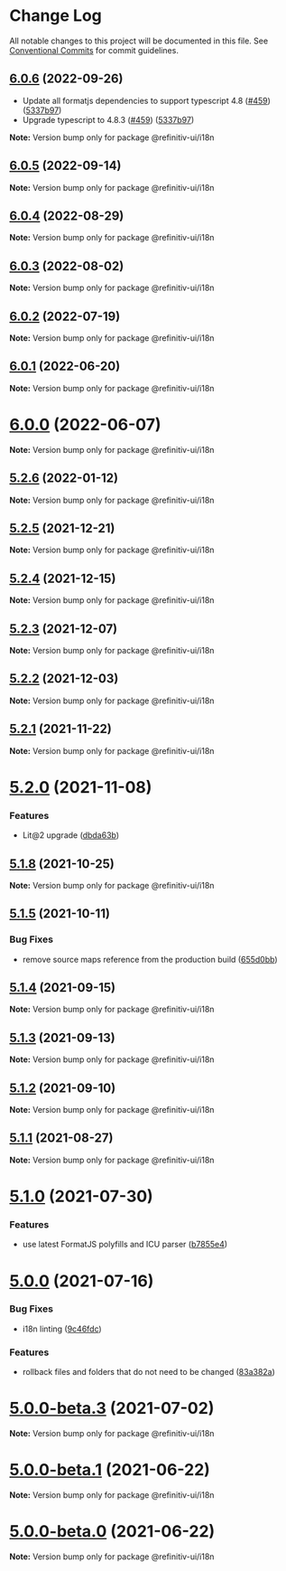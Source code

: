 # Change Log

All notable changes to this project will be documented in this file.
See [Conventional Commits](https://conventionalcommits.org) for commit guidelines.

## [6.0.6](https://github.com/Refinitiv/refinitiv-ui/compare/@refinitiv-ui/i18n@6.0.5...@refinitiv-ui/i18n@6.0.6) (2022-09-26)

* Update all formatjs dependencies to support typescript 4.8 ([#459](https://github.com/Refinitiv/refinitiv-ui/pull/454)) ([5337b97](https://github.com/Refinitiv/refinitiv-ui/commit/5337b97dc6958f84b36bdbffdea6dfbbc5203596))
* Upgrade typescript to 4.8.3 ([#459](https://github.com/Refinitiv/refinitiv-ui/pull/454)) ([5337b97](https://github.com/Refinitiv/refinitiv-ui/commit/5337b97dc6958f84b36bdbffdea6dfbbc5203596))

**Note:** Version bump only for package @refinitiv-ui/i18n





## [6.0.5](https://github.com/Refinitiv/refinitiv-ui/compare/@refinitiv-ui/i18n@6.0.4...@refinitiv-ui/i18n@6.0.5) (2022-09-14)

**Note:** Version bump only for package @refinitiv-ui/i18n





## [6.0.4](https://github.com/Refinitiv/refinitiv-ui/compare/@refinitiv-ui/i18n@6.0.3...@refinitiv-ui/i18n@6.0.4) (2022-08-29)

**Note:** Version bump only for package @refinitiv-ui/i18n





## [6.0.3](https://github.com/Refinitiv/refinitiv-ui/compare/@refinitiv-ui/i18n@6.0.2...@refinitiv-ui/i18n@6.0.3) (2022-08-02)

**Note:** Version bump only for package @refinitiv-ui/i18n





## [6.0.2](https://github.com/Refinitiv/refinitiv-ui/compare/@refinitiv-ui/i18n@6.0.1...@refinitiv-ui/i18n@6.0.2) (2022-07-19)

**Note:** Version bump only for package @refinitiv-ui/i18n





## [6.0.1](https://github.com/Refinitiv/refinitiv-ui/compare/@refinitiv-ui/i18n@6.0.0...@refinitiv-ui/i18n@6.0.1) (2022-06-20)

**Note:** Version bump only for package @refinitiv-ui/i18n





# [6.0.0](https://github.com/Refinitiv/refinitiv-ui/compare/@refinitiv-ui/i18n@6.0.0-next.2...@refinitiv-ui/i18n@6.0.0) (2022-06-07)

**Note:** Version bump only for package @refinitiv-ui/i18n





## [5.2.6](https://github.com/Refinitiv/refinitiv-ui/compare/@refinitiv-ui/i18n@5.2.5...@refinitiv-ui/i18n@5.2.6) (2022-01-12)

**Note:** Version bump only for package @refinitiv-ui/i18n





## [5.2.5](https://github.com/Refinitiv/refinitiv-ui/compare/@refinitiv-ui/i18n@5.2.4...@refinitiv-ui/i18n@5.2.5) (2021-12-21)

**Note:** Version bump only for package @refinitiv-ui/i18n





## [5.2.4](https://github.com/Refinitiv/refinitiv-ui/compare/@refinitiv-ui/i18n@5.2.3...@refinitiv-ui/i18n@5.2.4) (2021-12-15)

**Note:** Version bump only for package @refinitiv-ui/i18n





## [5.2.3](https://github.com/Refinitiv/refinitiv-ui/compare/@refinitiv-ui/i18n@5.2.2...@refinitiv-ui/i18n@5.2.3) (2021-12-07)

**Note:** Version bump only for package @refinitiv-ui/i18n





## [5.2.2](https://github.com/Refinitiv/refinitiv-ui/compare/@refinitiv-ui/i18n@5.2.1...@refinitiv-ui/i18n@5.2.2) (2021-12-03)

**Note:** Version bump only for package @refinitiv-ui/i18n





## [5.2.1](https://github.com/Refinitiv/refinitiv-ui/compare/@refinitiv-ui/i18n@5.2.0...@refinitiv-ui/i18n@5.2.1) (2021-11-22)

**Note:** Version bump only for package @refinitiv-ui/i18n





# [5.2.0](https://github.com/Refinitiv/refinitiv-ui/compare/@refinitiv-ui/i18n@5.1.8...@refinitiv-ui/i18n@5.2.0) (2021-11-08)


### Features

* Lit@2 upgrade ([dbda63b](https://github.com/Refinitiv/refinitiv-ui/commit/dbda63be97257f891cb1f2c5ff46b638c70e0b15))





## [5.1.8](https://github.com/Refinitiv/refinitiv-ui/compare/@refinitiv-ui/i18n@5.1.5...@refinitiv-ui/i18n@5.1.8) (2021-10-25)

**Note:** Version bump only for package @refinitiv-ui/i18n





## [5.1.5](https://github.com/Refinitiv/refinitiv-ui/compare/@refinitiv-ui/i18n@5.1.4...@refinitiv-ui/i18n@5.1.5) (2021-10-11)


### Bug Fixes

* remove source maps reference from the production build ([655d0bb](https://github.com/Refinitiv/refinitiv-ui/commit/655d0bb57290e5fe1276bf1a99bd7a0190d7a2f8))





## [5.1.4](https://git.sami.int.thomsonreuters.com/elf/refinitiv-ui/compare/@refinitiv-ui/i18n@5.1.3...@refinitiv-ui/i18n@5.1.4) (2021-09-15)

**Note:** Version bump only for package @refinitiv-ui/i18n





## [5.1.3](https://git.sami.int.thomsonreuters.com/elf/refinitiv-ui/compare/@refinitiv-ui/i18n@5.1.2...@refinitiv-ui/i18n@5.1.3) (2021-09-13)

**Note:** Version bump only for package @refinitiv-ui/i18n





## [5.1.2](https://git.sami.int.thomsonreuters.com/elf/refinitiv-ui/compare/@refinitiv-ui/i18n@5.1.1...@refinitiv-ui/i18n@5.1.2) (2021-09-10)

**Note:** Version bump only for package @refinitiv-ui/i18n





## [5.1.1](https://git.sami.int.thomsonreuters.com/elf/refinitiv-ui/compare/@refinitiv-ui/i18n@5.1.0...@refinitiv-ui/i18n@5.1.1) (2021-08-27)

**Note:** Version bump only for package @refinitiv-ui/i18n





# [5.1.0](https://git.sami.int.thomsonreuters.com/elf/refinitiv-ui/compare/@refinitiv-ui/i18n@5.0.0...@refinitiv-ui/i18n@5.1.0) (2021-07-30)


### Features

* use latest FormatJS polyfills and ICU parser ([b7855e4](https://git.sami.int.thomsonreuters.com/elf/refinitiv-ui/commits/b7855e409d10d9c8b9f31a34953470549295a8ab))





# [5.0.0](https://git.sami.int.thomsonreuters.com/elf/refinitiv-ui/compare/@refinitiv-ui/i18n@5.0.0-beta.3...@refinitiv-ui/i18n@5.0.0) (2021-07-16)


### Bug Fixes

* i18n linting ([9c46fdc](https://git.sami.int.thomsonreuters.com/elf/refinitiv-ui/commits/9c46fdcc5a4e0c01784c5820086b1de58c2d954c))


### Features

* rollback files and folders that do not need to be changed ([83a382a](https://git.sami.int.thomsonreuters.com/elf/refinitiv-ui/commits/83a382a522c10895b4c31c69fe19f5f7d00c9f66))





# [5.0.0-beta.3](https://git.sami.int.thomsonreuters.com/elf/refinitiv-ui/compare/@refinitiv-ui/i18n@5.0.0-beta.1...@refinitiv-ui/i18n@5.0.0-beta.3) (2021-07-02)

**Note:** Version bump only for package @refinitiv-ui/i18n

# [5.0.0-beta.1](https://git.sami.int.thomsonreuters.com/elf/refinitiv-ui/compare/@refinitiv-ui/i18n@5.0.0-beta.0...@refinitiv-ui/i18n@5.0.0-beta.1) (2021-06-22)

**Note:** Version bump only for package @refinitiv-ui/i18n

# [5.0.0-beta.0](https://git.sami.int.thomsonreuters.com/elf/refinitiv-ui/compare/@refinitiv-ui/i18n@5.0.0-alpha.6...@refinitiv-ui/i18n@5.0.0-beta.0) (2021-06-22)

**Note:** Version bump only for package @refinitiv-ui/i18n
